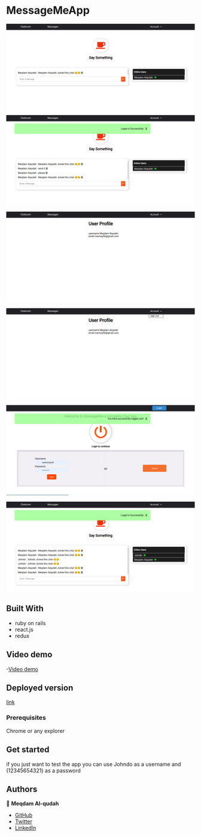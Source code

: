 # MessageMeApp
![screenshot](./Capture.png)
![screenshot](./Capture1.png)

![screenshot](./Capture2.png)

![screenshot](./Capture3.png)

![screenshot](./Capture4.png)


![screenshot](./Capture5.png)


## Built With

- ruby on rails
- react.js
- redux

## Video demo
-[Video demo](https://www.loom.com/share/f54a646d8a994914a7e3bd44fec3f6de)
## Deployed version

  [link](https://mysite-s43s.onrender.com/login)

### Prerequisites

Chrome or any explorer
## Get started 
  if you just want to test the app you can use Johndo as a username and (12345654321) as a password
## Authors

👤 **Meqdam Al-qudah**

- [GitHub](https://github.com/MeqdamAlqudah)
- [Twitter](https://twitter.com/MeqdamQudah)
- [LinkedIn](https://www.linkedin.com/in/meqdam-alqudah/)
